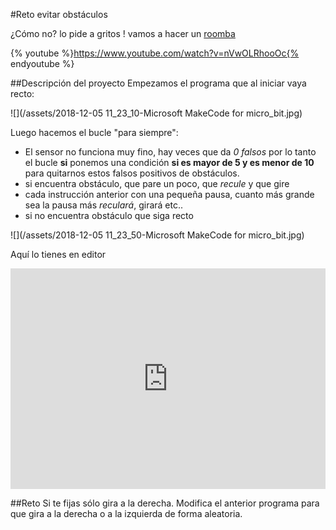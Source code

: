 #Reto evitar obstáculos

¿Cómo no? lo pide a gritos ! vamos a hacer un [roomba](https://catedu.gitbooks.io/robotica-educativa-con-mbot/content/evitar_obstculos.html)

{% youtube %}https://www.youtube.com/watch?v=nVwOLRhooOc{% endyoutube %}

##Descripción del proyecto
Empezamos el programa que al iniciar vaya recto:

![](/assets/2018-12-05 11_23_10-Microsoft MakeCode for micro_bit.jpg)

Luego hacemos el bucle "para siempre":
* El sensor no funciona muy fino, hay veces que da *0 falsos* por lo tanto el bucle **si** ponemos una condición **si es mayor de 5 y es menor de 10** para quitarnos estos falsos positivos de obstáculos.
* si encuentra obstáculo, que pare un poco, que *recule* y que gire
 * cada instrucción anterior con una pequeña pausa, cuanto más grande sea la pausa más *reculará*, girará etc..
* si no encuentra obstáculo que siga recto 

![](/assets/2018-12-05 11_23_50-Microsoft MakeCode for micro_bit.jpg)

Aquí lo tienes en editor
 
<div style="position:relative;height:0;padding-bottom:70%;overflow:hidden;"><iframe style="position:absolute;top:0;left:0;width:100%;height:100%;" src="https://makecode.microbit.org/#pub:_5RPYL4TfKXae" frameborder="0" sandbox="allow-popups allow-forms allow-scripts allow-same-origin"></iframe></div>

##Reto
Si te fijas sólo gira a la derecha. Modifica el anterior programa para que gira a la derecha o a la izquierda de forma aleatoria.